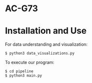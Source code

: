 # AC-G73

# Installation and Use

For data understanding and visualization:
````
$ python3 data_visualizations.py
````

To execute our program:
````
$ cd pipeline
$ python3 main.py